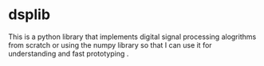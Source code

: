 # dsplib

This is a python library that implements digital signal processing alogrithms from scratch or using the numpy library so that I can use it for understanding and fast prototyping
.

